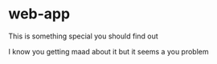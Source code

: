 # web-app
This is something special you should find out

I know you getting maad about it but it seems a you problem
